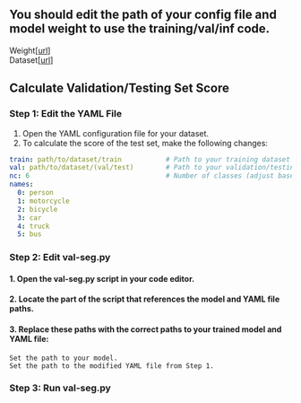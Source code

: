 ## You should edit the path of your config file and model weight to use the training/val/inf code.

Weight[[url](https://drive.google.com/file/d/1UexfSHYXq6nkm3d0ILm1GKqgJ8pPhGFB/view?usp=sharing)]  
Dataset[[url](https://drive.google.com/drive/folders/1FCTkbf6wC6T-gBGs22uvkfbtqpuJS8L9?usp=sharing)]


## Calculate Validation/Testing Set Score

### Step 1: Edit the YAML File
1. Open the YAML configuration file for your dataset.
2. To calculate the score of the test set, make the following changes:

```yaml
train: path/to/dataset/train           # Path to your training dataset
val: path/to/dataset/(val/test)        # Path to your validation/testing dataset, for example, if you want to calculate testing set, then this line should be "val: path/to/dataset/test".
nc: 6                                  # Number of classes (adjust based on your dataset)
names:
  0: person
  1: motorcycle
  2: bicycle
  3: car
  4: truck
  5: bus
```
### Step 2: Edit val-seg.py
#### 1. Open the val-seg.py script in your code editor.
#### 2. Locate the part of the script that references the model and YAML file paths.
#### 3. Replace these paths with the correct paths to your trained model and YAML file:
    Set the path to your model.
    Set the path to the modified YAML file from Step 1.

### Step 3: Run val-seg.py
